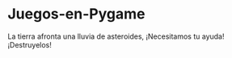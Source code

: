 # Juegos-en-Pygame
La tierra afronta una lluvia de asteroides, ¡Necesitamos tu ayuda! ¡Destruyelos!
